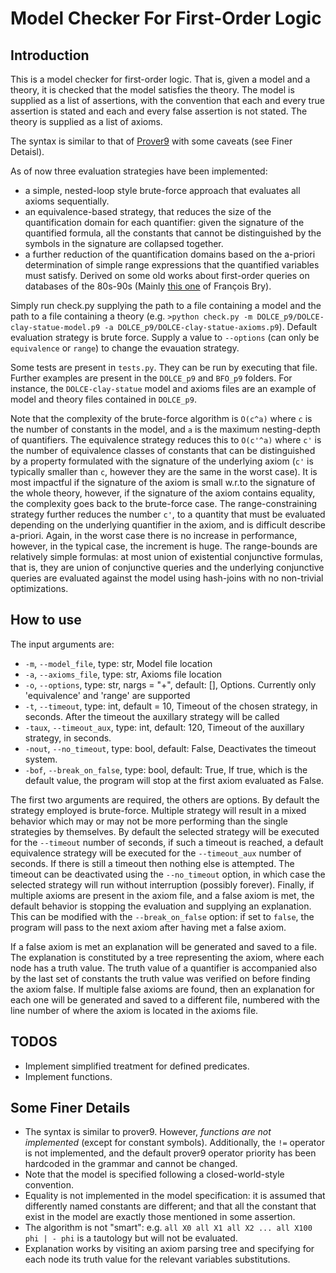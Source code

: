 # Model Checker For First-Order Logic
## Introduction
This is a model checker for first-order logic. That is, given a model and a theory, it is checked that the model satisfies the theory. 
The model is supplied as a list of assertions, with the convention that each and every true assertion is stated and each and every false assertion is not stated. 
The theory is supplied as a list of axioms. 

The syntax is similar to that of [Prover9](https://www.cs.unm.edu/~mccune/mace4/) with some caveats (see Finer Detaisl).

As of now three evaluation strategies have been implemented: 
- a simple, nested-loop style brute-force approach that evaluates all axioms sequentially.
- an equivalence-based strategy, that reduces the size of the quantification domain for each quantifier: given the signature of the quantified formula, all the constants that cannot be distinguished by the symbols in the signature are collapsed together. 
- a further reduction of the quantification domains based on the a-priori determination of simple range expressions that the quantified variables must satisfy. Derived on some old works about first-order queries on databases of the 80s-90s (Mainly [this one](https://link.springer.com/chapter/10.1007/3-540-51251-9_8) of François Bry). 

Simply run check.py supplying the path to a file containing a model and the path to a file containing a theory (e.g. `>python check.py -m DOLCE_p9/DOLCE-clay-statue-model.p9 -a DOLCE_p9/DOLCE-clay-statue-axioms.p9`). 
Default evaluation strategy is brute force. Supply a value to `--options` (can only be `equivalence` or `range`) to change the evauation strategy. 

Some tests are present in `tests.py`. They can be run by executing that file. 
Further examples are present in the `DOLCE_p9` and `BFO_p9` folders. For instance, the `DOLCE-clay-statue` model and axioms files are an example of model and theory files contained in `DOLCE_p9`. 

Note that the complexity of the brute-force algorithm is `O(c^a)` where `c` is the number of constants in the model, and `a` is the maximum nesting-depth of quantifiers. 
The equivalence strategy reduces this to `O(c'^a)` where `c'` is the number of equivalence classes of constants that can be distinguished by a property formulated with the signature of the underlying axiom (`c'` is typically smaller than `c`, however they are the same in the worst case). It is most impactful if the signature of the axiom is small w.r.to the signature of the whole theory, however, if the signature of the axiom contains equality, the complexity goes back to the brute-force case. 
The range-constraining strategy further reduces the number `c'`, to a quantity that must be evaluated depending on the underlying quantifier in the axiom, and is difficult describe a-priori. Again, in the worst case there is no increase in performance, however, in the typical case, the increment is huge. The range-bounds are relatively simple formulas: at most union of existential conjunctive formulas, that is, they are union of conjunctive queries and the underlying conjunctive queries are evaluated against the model using hash-joins with no non-trivial optimizations. 

## How to use
The input arguments are:
- `-m`, `--model_file`, type: str, Model file location
- `-a`, `--axioms_file`, type: str, Axioms file location
- `-o`, `--options`, type: str, nargs = "+", default: [], Options. Currently only 'equivalence' and 'range' are supported
- `-t`, `--timeout`, type: int, default = 10, Timeout of the chosen strategy, in seconds. After the timeout the auxillary strategy will be called
- `-taux`, `--timeout_aux`, type: int, default: 120, Timeout of the auxillary strategy, in seconds.
- `-nout`, `--no_timeout`, type: bool, default: False, Deactivates the timeout system.
- `-bof`, `--break_on_false`, type: bool, default: True, If true, which is the default value, the program will stop at the first axiom evaluated as False.

The first two arguments are required, the others are options. By default the strategy employed is brute-force. Multiple strategy will result in a mixed behavior which may or may not be more performing than the single strategies by themselves. By default the selected strategy will be executed for the `--timeout` number of seconds, if such a timeout is reached, a default equivalence strategy will be executed for the `--timeout_aux` number of seconds. If there is still a timeout then nothing else is attempted. 
The timeout can be deactivated using the `--no_timeout` option, in which case the selected strategy will run without interruption (possibly forever).
Finally, if multiple axioms are present in the axiom file, and a false axiom is met, the default behavior is stopping the evaluation and supplying an explanation. This can be modified with the `--break_on_false` option: if set to `false`, the program will pass to the next axiom after having met a false axiom.

If a false axiom is met an explanation will be generated and saved to a file. The explanation is constituted by a tree representing the axiom, where each node has a truth value. The truth value of a quantifier is accompanied also by the last set of constants the truth value was verified on before finding the axiom false. 
If multiple false axioms are found, then an explanation for each one will be generated and saved to a different file, numbered with the line number of where the axiom is located in the axioms file. 

## TODOS
- Implement simplified treatment for defined predicates.
- Implement functions.

## Some Finer Details
- The syntax is similar to prover9. However, *functions are not implemented* (except for constant symbols). Additionally, the `!=` operator is not implemented, and the default prover9 operator priority has been hardcoded in the grammar and cannot be changed. 
- Note that the model is specified following a closed-world-style convention. 
- Equality is not implemented in the model specification: it is assumed that differently named constants are different; and that all the constant that exist in the model are exactly those mentioned in some assertion.  
- The algorithm is not "smart": e.g. `all X0 all X1 all X2 ... all X100 phi | - phi` is a tautology but will not be evaluated.
- Explanation works by visiting an axiom parsing tree and specifying for each node its truth value for the relevant variables substitutions. 
